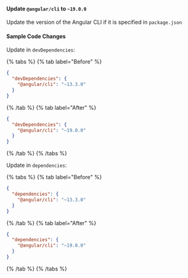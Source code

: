 #### Update `@angular/cli` to `~19.0.0`

Update the version of the Angular CLI if it is specified in `package.json`

#### Sample Code Changes

Update in `devDependencies`:

{% tabs %}
{% tab label="Before" %}

```json {% fileName="package.json" %}
{
  "devDependencies": {
    "@angular/cli": "~13.3.0"
  }
}
```

{% /tab %}
{% tab label="After" %}

```json {% fileName="package.json" %}
{
  "devDependencies": {
    "@angular/cli": "~19.0.0"
  }
}
```

{% /tab %}
{% /tabs %}

Update in `dependencies`:

{% tabs %}
{% tab label="Before" %}

```json {% fileName="package.json" %}
{
  "dependencies": {
    "@angular/cli": "~13.3.0"
  }
}
```

{% /tab %}
{% tab label="After" %}

```json {% fileName="package.json" %}
{
  "dependencies": {
    "@angular/cli": "~19.0.0"
  }
}
```

{% /tab %}
{% /tabs %}
